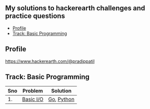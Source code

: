 My solutions to hackerearth challenges and practice questions
---


<!-- TOC -->

- [Profile](#profile)
- [Track: Basic Programming](#track-basic-programming)

<!-- /TOC -->
## Profile
https://www.hackerearth.com/@pradippatil


## Track: Basic Programming

Sno | Problem | Solution |
---------|----------|---------|
 1. | [Basic I/O](https://www.hackerearth.com/practice/basic-programming/input-output/basics-of-input-output/tutorial/) | [Go](go/basicio/main.go),  [Python](python/basicio/main.py) |